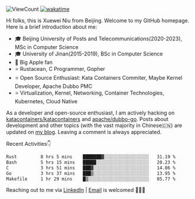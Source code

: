 ![ViewCount](https://views.whatilearened.today/views/github/<justxuewei>/<justxuewei>.svg) [![wakatime](https://wakatime.com/badge/user/018eae19-2c35-4919-be43-56bc26b446d9.svg)](https://wakatime.com/@018eae19-2c35-4919-be43-56bc26b446d9)

Hi folks, this is Xuewei Niu from Beijing. Welcome to my GitHub homepage. Here is a brief introduction about me:

- 🎓 Beijing University of Posts and Telecommunications(2020-2023), MSc in Computer Science
- 🎓 University of Jinan(2015-2019), BSc in Computer Science
- 📱 Big Apple fan
- ⭐️ Rustacean, C Programmer, Gopher
- ⭐️ Open Source Enthusiast: Kata Containers Commiter, Maybe Kernel Developer, Apache Dubbo PMC
- ⭐ Virtualization, Kernel, Networking, Container Technologies, Kubernetes, Cloud Native

As a developer and open-source enthusiast, I am actively hacking on [katacontainers/katacontainers](https://github.com/kata-containers/kata-containers) and [apache/dubbo-go](https://github.com/apache/dubbo-go). Posts about development and other topics (with the vast majority in Chinese🇨🇳) are updated on [my blog](https://nxw.name). Leaving a comment is always appreciated.

Recent Activities👇

<!--START_SECTION:waka-->

```txt
Rust         8 hrs 5 mins    ███████▓░░░░░░░░░░░░░░░░░   31.19 %
Bash         5 hrs 15 mins   █████░░░░░░░░░░░░░░░░░░░░   20.23 %
C            3 hrs 51 mins   ███▓░░░░░░░░░░░░░░░░░░░░░   14.86 %
Go           3 hrs 37 mins   ███▒░░░░░░░░░░░░░░░░░░░░░   13.95 %
Makefile     1 hr 29 mins    █▒░░░░░░░░░░░░░░░░░░░░░░░   05.77 %
```

<!--END_SECTION:waka-->

Reaching out to me via [LinkedIn](https://www.linkedin.com/in/justxuewei) | [Email](mailto:justxuewei@apache.org) is welcomed 🤟🤟🤟
